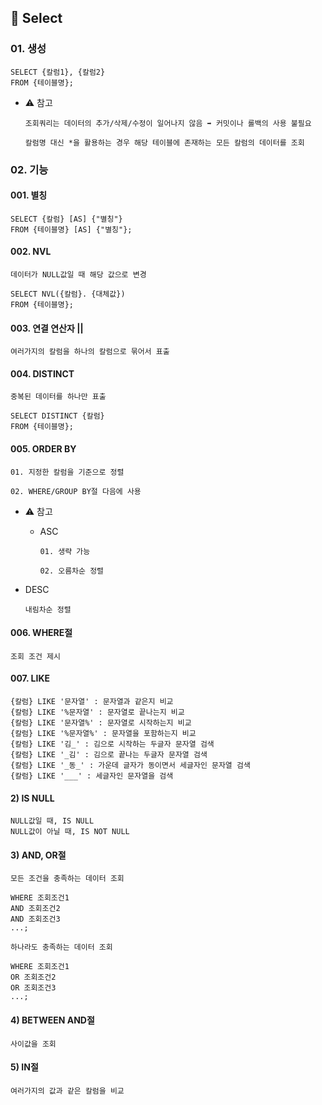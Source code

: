 ## **📜 Select**

### 01. 생성
```
SELECT {칼럼1}, {칼럼2}
FROM {테이블명};
```
- ⚠️ 참고
  
  `조회쿼리는 데이터의 추가/삭제/수정이 일어나지 않음 ➡️ 커밋이나 롤백의 사용 불필요`
  
  `칼럼명 대신 *을 활용하는 경우 해당 테이블에 존재하는 모든 칼럼의 데이터를 조회`

### 02. 기능
#### 001. 별칭
```
SELECT {칼럼} [AS] {"별칭"}
FROM {테이블명} [AS] {"별칭"};
```
#### 002. NVL
`데이터가 NULL값일 때 해당 값으로 변경`
```
SELECT NVL({칼럼}. {대체값})
FROM {테이블명};
```
#### 003. 연결 연산자 ||
`여러가지의 칼럼을 하나의 칼럼으로 묶어서 표출`

#### 004. DISTINCT
`중복된 데이터를 하나만 표출`
```
SELECT DISTINCT {칼럼}
FROM {테이블명};
```

#### 005. ORDER BY
`01. 지정한 칼럼을 기준으로 정렬`

`02. WHERE/GROUP BY절 다음에 사용`

- ⚠️ 참고
  - ASC
    
    `01. 생략 가능`

    `02. 오름차순 정렬`

- DESC
  
  `내림차순 정렬`

#### 006. WHERE절
`조회 조건 제시`

#### 007. LIKE
```
{칼럼} LIKE '문자열' : 문자열과 같은지 비교
{칼럼} LIKE '%문자열' : 문자열로 끝나는지 비교
{칼럼} LIKE '문자열%' : 문자열로 시작하는지 비교
{칼럼} LIKE '%문자열%' : 문자열을 포함하는지 비교
{칼럼} LIKE '김_' : 김으로 시작하는 두글자 문자열 검색
{칼럼} LIKE '_김' : 김으로 끝나는 두글자 문자열 검색
{칼럼} LIKE '_동_' : 가운데 글자가 동이면서 세글자인 문자열 검색
{칼럼} LIKE '___' : 세글자인 문자열을 검색
```

#### 2) IS NULL
```
NULL값일 때, IS NULL
NULL값이 아닐 때, IS NOT NULL
```

#### 3) AND, OR절
`모든 조건을 충족하는 데이터 조회`
```
WHERE 조회조건1
AND 조회조건2
AND 조회조건3
...;
```
`하나라도 충족하는 데이터 조회`
```
WHERE 조회조건1
OR 조회조건2
OR 조회조건3
...;
```

#### 4) BETWEEN AND절
`사이값을 조회`

#### 5) IN절
`여러가지의 값과 같은 칼럼을 비교`
